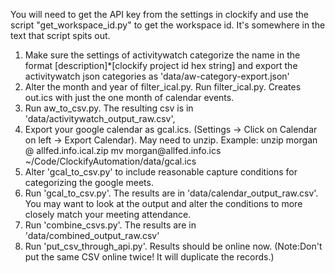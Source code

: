 You will need to get the API key from the settings in clockify and use the script "get_workspace_id.py" to get the workspace id. It's somewhere in the text that script spits out.

1. Make sure the settings of activitywatch categorize the name in the format [description]\*[clockify project id hex string] and export the activitywatch json categories as 'data/aw-category-export.json'
2. Alter the month and year of filter_ical.py. Run filter_ical.py. Creates out.ics with just the one month of calendar events.
3. Run aw_to_csv.py. The resulting csv is in 'data/activitywatch_output_raw.csv', 
4. Export your google calendar as gcal.ics. (Settings -> Click on Calendar on left -> Export Calendar). May need to unzip. Example: 
        unzip morgan @ allfed.info.ical.zip
        mv morgan\@allfed.info.ics ~/Code/ClockifyAutomation/data/gcal.ics
5. Alter 'gcal_to_csv.py' to include reasonable capture conditions for categorizing the google meets.
6. Run 'gcal_to_csv.py'. The results are in 'data/calendar_output_raw.csv'. You may want to look at the output and alter the conditions to more closely match your meeting attendance.
7. Run 'combine_csvs.py'. The results are in 'data/combined_output_raw.csv' 
8. Run 'put_csv_through_api.py'. Results should be online now. (Note:Don't put the same CSV online twice! It will duplicate the records.)  